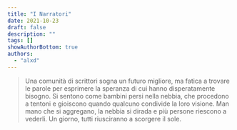 ```yaml
---
title: "I Narratori"
date: 2021-10-23
draft: false
description: ""
tags: []
showAuthorBottom: true
authors:
  - "alxd"
---
```


> Una comunità di scrittori sogna un futuro migliore, ma fatica a trovare le parole per esprimere la speranza di cui hanno disperatamente bisogno. Si sentono come bambini persi nella nebbia, che procedono a tentoni e gioiscono quando qualcuno condivide la loro visione. Man mano che si aggregano, la nebbia si dirada e più persone riescono a vederli. Un giorno, tutti riusciranno a scorgere il sole.
